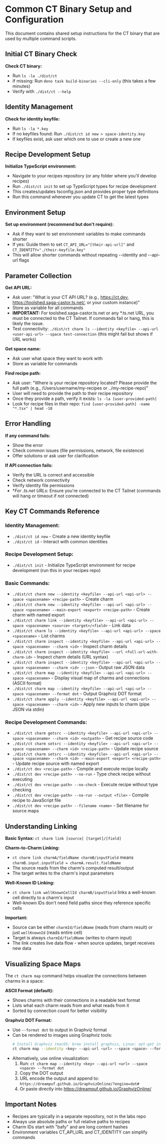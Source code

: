 # Common CT Binary Setup and Configuration

This document contains shared setup instructions for the CT binary that are used by multiple command scripts.

## Initial CT Binary Check

**Check CT binary:**
- Run `ls -la ./dist/ct`
- If missing: Run `deno task build-binaries --cli-only` (this takes a few minutes)
- Verify with `./dist/ct --help`

## Identity Management

**Check for identity keyfile:**
- Run `ls -la *.key`
- If no keyfiles found: Run `./dist/ct id new > space-identity.key`
- If keyfiles exist, ask user which one to use or create a new one

## Recipe Development Setup

**Initialize TypeScript environment:**
- Navigate to your recipes repository (or any folder where you'll develop recipes)
- Run `./dist/ct init` to set up TypeScript types for recipe development
- This creates/updates tsconfig.json and provides proper type definitions
- Run this command whenever you update CT to get the latest types

## Environment Setup

**Set up environment (recommend but don't require):**
- Ask if they want to set environment variables to make commands shorter
- If yes: Guide them to set `CT_API_URL="[their-api-url]"` and `CT_IDENTITY="./their-keyfile.key"`
- This will allow shorter commands without repeating --identity and --api-url flags

## Parameter Collection

**Get API URL:**
- Ask user: "What is your CT API URL? (e.g., https://ct.dev, https://toolshed.saga-castor.ts.net/, or your custom instance)"
- Store as variable for all commands
- **IMPORTANT:** For toolshed.saga-castor.ts.net or any *.ts.net URL, you must be connected to the CT Tailnet. If commands fail or hang, this is likely the issue.
- Test connectivity: `./dist/ct charm ls --identity <keyfile> --api-url <user-api-url> --space test-connection` (this might fail but shows if URL works)

**Get space name:**
- Ask user what space they want to work with
- Store as variable for commands

**Find recipe path:**
- Ask user: "Where is your recipe repository located? Please provide the full path (e.g., /Users/username/my-recipes or ../my-recipe-repo)"
- User will need to provide the path to their recipe repository
- Once they provide a path, verify it exists: `ls -la [user-provided-path]`
- Look for recipe files in their repo: `find [user-provided-path] -name "*.tsx" | head -10`

## Error Handling

**If any command fails:**
- Show the error
- Check common issues (file permissions, network, file existence)
- Offer solutions or ask user for clarification

**If API connection fails:**
- Verify the URL is correct and accessible
- Check network connectivity
- Verify identity file permissions
- **For *.ts.net URLs:** Ensure you're connected to the CT Tailnet (commands will hang or timeout if not connected)

## Key CT Commands Reference

### Identity Management:
- `./dist/ct id new` - Create a new identity keyfile
- `./dist/ct id` - Interact with common identities

### Recipe Development Setup:
- `./dist/ct init` - Initialize TypeScript environment for recipe development (run this in your recipes repo)

### Basic Commands:
- `./dist/ct charm new --identity <keyfile> --api-url <api-url> --space <spacename> <recipe-path>` - Create charm
- `./dist/ct charm new --identity <keyfile> --api-url <api-url> --space <spacename> --main-export <export> <recipe-path>` - Create charm with named export
- `./dist/ct charm link --identity <keyfile> --api-url <api-url> --space <spacename> <source> <target>/<field>` - Link data
- `./dist/ct charm ls --identity <keyfile> --api-url <api-url> --space <spacename>` - List charms
- `./dist/ct charm inspect --identity <keyfile> --api-url <api-url> --space <spacename> --charm <id>` - Inspect charm details
- `./dist/ct charm inspect --identity <keyfile> --url <full-url-with-charm-id>` - Inspect charm details (URL syntax)
- `./dist/ct charm inspect --identity <keyfile> --api-url <api-url> --space <spacename> --charm <id> --json` - Output raw JSON data
- `./dist/ct charm map --identity <keyfile> --api-url <api-url> --space <spacename>` - Display visual map of charms and connections (ASCII format)
- `./dist/ct charm map --identity <keyfile> --api-url <api-url> --space <spacename> --format dot` - Output Graphviz DOT format
- `./dist/ct charm apply --identity <keyfile> --api-url <api-url> --space <spacename> --charm <id>` - Apply new inputs to charm (pipe JSON via stdin)

### Recipe Development Commands:
- `./dist/ct charm getsrc --identity <keyfile> --api-url <api-url> --space <spacename> --charm <id> <outpath>` - Get recipe source code
- `./dist/ct charm setsrc --identity <keyfile> --api-url <api-url> --space <spacename> --charm <id> <recipe-path>` - Update recipe source
- `./dist/ct charm setsrc --identity <keyfile> --api-url <api-url> --space <spacename> --charm <id> --main-export <export> <recipe-path>` - Update recipe source with named export
- `./dist/ct dev <recipe-path>` - Compile and execute recipe locally
- `./dist/ct dev <recipe-path> --no-run` - Type check recipe without executing
- `./dist/ct dev <recipe-path> --no-check` - Execute recipe without type checking
- `./dist/ct dev <recipe-path> --no-run --output <file>` - Compile recipe to JavaScript file
- `./dist/ct dev <recipe-path> --filename <name>` - Set filename for source maps

## Understanding Linking

**Basic Syntax:** `ct charm link [source] [target]/[field]`

**Charm-to-Charm Linking:**
- `ct charm link charmA/fieldName charmB/inputField` means `charmB.input.inputField = charmA.result.fieldName`
- The source reads from the charm's computed result/output
- The target writes to the charm's input parameters

**Well-Known ID Linking:**
- `ct charm link wellKnownCellId charmB/inputField` links a well-known cell directly to a charm's input
- Well-known IDs don't need field paths since they reference specific cells

**Important:**
- Source can be either `charmId/fieldName` (reads from charm result) or just `wellKnownId` (reads entire cell)
- Target is always `charmId/fieldName` (writes to charm input)
- The link creates live data flow - when source updates, target receives new data

## Visualizing Space Maps

The `ct charm map` command helps visualize the connections between charms in a space:

**ASCII Format (default):**
- Shows charms with their connections in a readable text format
- Lists what each charm reads from and what reads from it
- Sorted by connection count for better visibility

**Graphviz DOT Format:**
- Use `--format dot` to output in Graphviz format
- Can be rendered to images using Graphviz tools:
  ```bash
  # Install Graphviz (macOS: brew install graphviz, Linux: apt-get install graphviz)
  ct charm map --identity <key> --api-url <url> --space <space> --format dot | dot -Tpng -o map.png
  ```
- Alternatively, use online visualization:
  1. Run: `ct charm map --identity <key> --api-url <url> --space <space> --format dot`
  2. Copy the DOT output
  3. URL encode the output and append to: `https://dreampuf.github.io/GraphvizOnline/?engine=dot#`
  4. Or paste directly into https://dreampuf.github.io/GraphvizOnline/

## Important Notes

- Recipes are typically in a separate repository, not in the labs repo
- Always use absolute paths or full relative paths to recipes
- Charm IDs start with "bafy" and are long content hashes
- Environment variables CT_API_URL and CT_IDENTITY can simplify commands